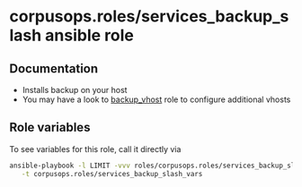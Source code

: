 # corpusops.roles/services_backup_slash ansible role
## Documentation

- Installs backup on your host
- You may have a look to [backup_vhost](../backup_vhost) role to configure additional vhosts

## Role variables
To see variables for this role, call it directly via
```bash
ansible-playbook -l LIMIT -vvv roles/corpusops.roles/services_backup_slash/role.yml \
   -t corpusops.roles/services_backup_slash_vars
```
